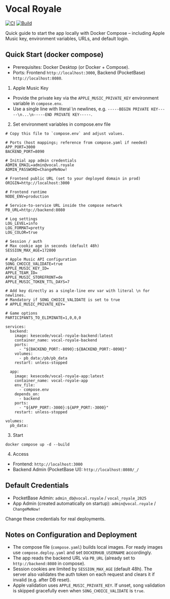 # Vocal Royale

[![CI](https://github.com/kesecode/vocal-royale/actions/workflows/test.yml/badge.svg)](https://github.com/kesecode/vocal-royale/actions/workflows/test.yml)
[![Build](https://github.com/kesecode/vocal-royale/actions/workflows/build.yml/badge.svg)](https://github.com/kesecode/vocal-royale/actions/workflows/build.yml)

Quick guide to start the app locally with Docker Compose – including Apple Music key, environment variables, URLs, and default login.

## Quick Start (docker compose)
- Prerequisites: Docker Desktop (or Docker + Compose).
- Ports: Frontend `http://localhost:3000`, Backend (PocketBase) `http://localhost:8080`.

1) Apple Music Key
- Provide the private key via the `APPLE_MUSIC_PRIVATE_KEY` environment variable in `compose.env`.
- Use a single line with literal \n newlines, e.g. `-----BEGIN PRIVATE KEY-----\n...\n-----END PRIVATE KEY-----`.

2) Set environment variables in compose.env file

```
# Copy this file to `compose.env` and adjust values.

# Ports (host mappings; reference from compose.yaml if needed)
APP_PORT=3000
BACKEND_PORT=8090

# Initial app admin credentials
ADMIN_EMAIL=admin@vocal.royale
ADMIN_PASSWORD=ChangeMeNow!

# Frontend public URL (set to your deployed domain in prod)
ORIGIN=http://localhost:3000

# Frontend runtime
NODE_ENV=production

# Service-to-service URL inside the compose network
PB_URL=http://backend:8080

# Log settings
LOG_LEVEL=info
LOG_FORMAT=pretty
LOG_COLOR=true

# Session / auth
# Max cookie age in seconds (default 48h)
SESSION_MAX_AGE=172800

# Apple Music API configuration
SONG_CHOICE_VALIDATE=true
APPLE_MUSIC_KEY_ID=
APPLE_TEAM_ID=
APPLE_MUSIC_STOREFRONT=de
APPLE_MUSIC_TOKEN_TTL_DAYS=7

# Add key directly as a single-line env var with literal \n for newlines.
# Mandatory if SONG_CHOICE_VALIDATE is set to true
# APPLE_MUSIC_PRIVATE_KEY=

# Game options
PARTICIPANTS_TO_ELIMINATE=1,0,0,0
```


```
services:
  backend:
    image: kesecode/vocal-royale-backend:latest
    container_name: vocal-royale-backend
    ports:
      - "${BACKEND_PORT:-8090}:${BACKEND_PORT:-8090}"
    volumes:
      - pb_data:/pb/pb_data
    restart: unless-stopped

  app:
    image: kesecode/vocal-royale-app:latest
    container_name: vocal-royale-app
    env_file:
      - compose.env
    depends_on:
      - backend
    ports:
      - "${APP_PORT:-3000}:${APP_PORT:-3000}"
    restart: unless-stopped

volumes:
  pb_data:
```

3) Start
```
docker compose up -d --build
```

4) Access
- Frontend: `http://localhost:3000`
- Backend Admin (PocketBase UI): `http://localhost:8080/_/`

## Default Credentials
- PocketBase Admin: `admin_db@vocal.royale` / `vocal_royale_2025`
- App Admin (created automatically on startup): `admin@vocal.royale` / `ChangeMeNow!`

Change these credentials for real deployments.

## Notes on Configuration and Deployment
- The compose file (`compose.yaml`) builds local images. For ready images use `compose.deploy.yaml` and set `DOCKERHUB_USERNAME` accordingly.
- The app reads the backend URL via `PB_URL` (already set to `http://backend:8080` in compose).
- Session cookies are limited by `SESSION_MAX_AGE` (default 48h). The server also validates
  the auth token on each request and clears it if invalid (e.g. after DB reset).
- Apple validation uses `APPLE_MUSIC_PRIVATE_KEY`. If unset, song validation is skipped gracefully even when `SONG_CHOICE_VALIDATE` is `true`.

